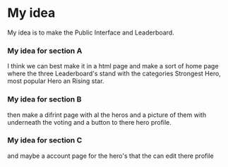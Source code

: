 # My idea
My idea is to make the Public Interface and Leaderboard. 

### My idea for section A
I think we can best make it in a html page and make a sort of home page where the three Leaderboard's stand with the categories Strongest Hero, most popular Hero an Rising star.

### My idea for section B
 then make a difrint page with al the heros and a picture of them with underneath the voting and a button to there hero profile. 
 
 ### My idea for section C
 and maybe a account page for the hero's that the can edit there profile

